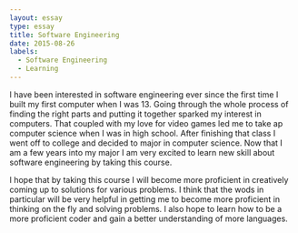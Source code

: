 ```yaml
---
layout: essay
type: essay
title: Software Engineering
date: 2015-08-26
labels:
  - Software Engineering
  - Learning
---
```


I have been interested in software engineering ever since the first time I built my first computer when I was 13. Going through the whole process of finding the right parts and putting it together sparked my interest in computers. That coupled with my love for video games led me to take ap computer science when I was in high school. After finishing that class I went off to college and decided to major in computer science. Now that I am a few years into my major I am very excited to learn new skill about software engineering by taking this course.

I hope that by taking this course I will become more proficient in creatively coming up to solutions for various problems. I think that the wods in particular will be very helpful in getting me to become more proficient in thinking on the fly and solving problems. I also hope to learn how to be a more proficient coder and gain a better understanding of more languages.
